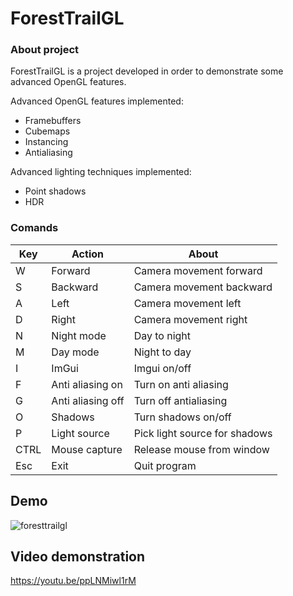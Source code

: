 # ForestTrailGL

### About project

ForestTrailGL is a project developed in order to demonstrate some advanced OpenGL features. 

Advanced OpenGL features implemented:

- Framebuffers
- Cubemaps
- Instancing
- Antialiasing

Advanced lighting techniques implemented:
- Point shadows
- HDR

### Comands

| Key  |  Action | About                         |
|---|---|-------------------------------|
| W  |  Forward | Camera movement forward     |
| S  | Backward  | Camera movement backward      |
| A  |  Left | Camera movement left          |
| D  | Right  | Camera movement right         |
| N  |  Night mode | Day to night                  |
| M  | Day mode  | Night to day                  |
| I  | ImGui  | Imgui on/off                  |
| F  | Anti aliasing on | Turn on anti aliasing         |
| G  | Anti aliasing off  | Turn off antialiasing         |
| O  | Shadows | Turn shadows on/off           |
| P  | Light source| Pick light source for shadows |
 | CTRL | Mouse capture | Release mouse from window |
| Esc  | Exit  | Quit program                  |

## Demo
![foresttrailgl](https://user-images.githubusercontent.com/47617082/163413034-4e8d122b-e349-4fe6-a61f-c4d55b7fbba0.png)

## Video demonstration
https://youtu.be/ppLNMiwl1rM

